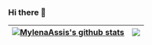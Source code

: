 ### Hi there 👋

| <a href="https://github.com/MylenaAssis/github-readme-stats"><img align="center" src="https://github-readme-stats.vercel.app/api?username=MylenaAssis&show_icons=true&include_all_commits=true&theme=highcontrast&hide_border=true" alt="MylenaAssis's github stats" /></a> | <a href="https://github.com/MylenaAssis/github-readme-stats"><img align="center" src="https://github-readme-stats.vercel.app/api/top-langs/?username=MylenaAssis&layout=compact&theme=highcontrast&hide_border=true" /></a> |
| ------------- | ------------- |

